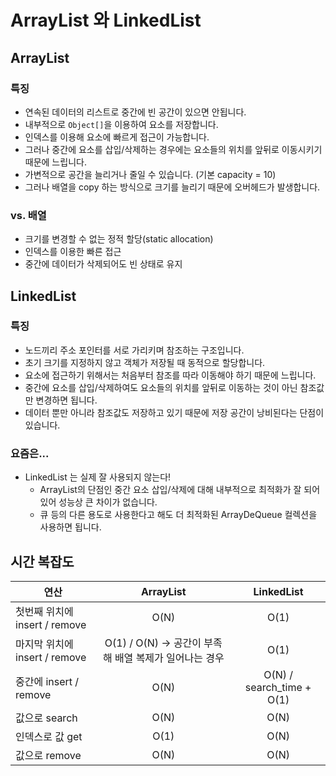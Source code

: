 # ArrayList 와 LinkedList

## ArrayList
### 특징
- 연속된 데이터의 리스트로 중간에 빈 공간이 있으면 안됩니다.
- 내부적으로 `Object[]`을 이용하여 요소를 저장합니다.
- 인덱스를 이용해 요소에 빠르게 접근이 가능합니다.
- 그러나 중간에 요소를 삽입/삭제하는 경우에는 요소들의 위치를 앞뒤로 이동시키기 때문에 느립니다.
- 가변적으로 공간을 늘리거나 줄일 수 있습니다. (기본 capacity = 10)
- 그러나 배열을 copy 하는 방식으로 크기를 늘리기 때문에 오버헤드가 발생합니다.

### vs. 배열
- 크기를 변경할 수 없는 정적 할당(static allocation)
- 인덱스를 이용한 빠른 접근
- 중간에 데이터가 삭제되어도 빈 상태로 유지

## LinkedList
### 특징
- 노드끼리 주소 포인터를 서로 가리키며 참조하는 구조입니다.
- 초기 크기를 지정하지 않고 객체가 저장될 때 동적으로 할당합니다.
- 요소에 접근하기 위해서는 처음부터 참조를 따라 이동해야 하기 때문에 느립니다.
- 중간에 요소를 삽입/삭제하여도 요소들의 위치를 앞뒤로 이동하는 것이 아닌 참조값만 변경하면 됩니다.
- 데이터 뿐만 아니라 참조값도 저장하고 있기 때문에 저장 공간이 낭비된다는 단점이 있습니다.

### 요즘은...
- LinkedList 는 실제 잘 사용되지 않는다!
    - ArrayList의 단점인 중간 요소 삽입/삭제에 대해 내부적으로 최적화가 잘 되어 있어 성능상 큰 차이가 없습니다.
    - 큐 등의 다른 용도로 사용한다고 해도 더 최적화된 ArrayDeQueue 컬렉션을 사용하면 됩니다.

## 시간 복잡도
| 연산 | ArrayList | LinkedList |
|---|:---:|:---:|
| 첫번째 위치에 insert / remove | O(N) | O(1) |
| 마지막 위치에 insert / remove | O(1) / O(N) → 공간이 부족해 배열 복제가 일어나는 경우 | O(1) |
| 중간에 insert / remove | O(N) | O(N) / search_time + O(1) |
| 값으로 search | O(N) | O(N) |
| 인덱스로 값 get | O(1) | O(N) |
| 값으로 remove | O(N) | O(N) |
